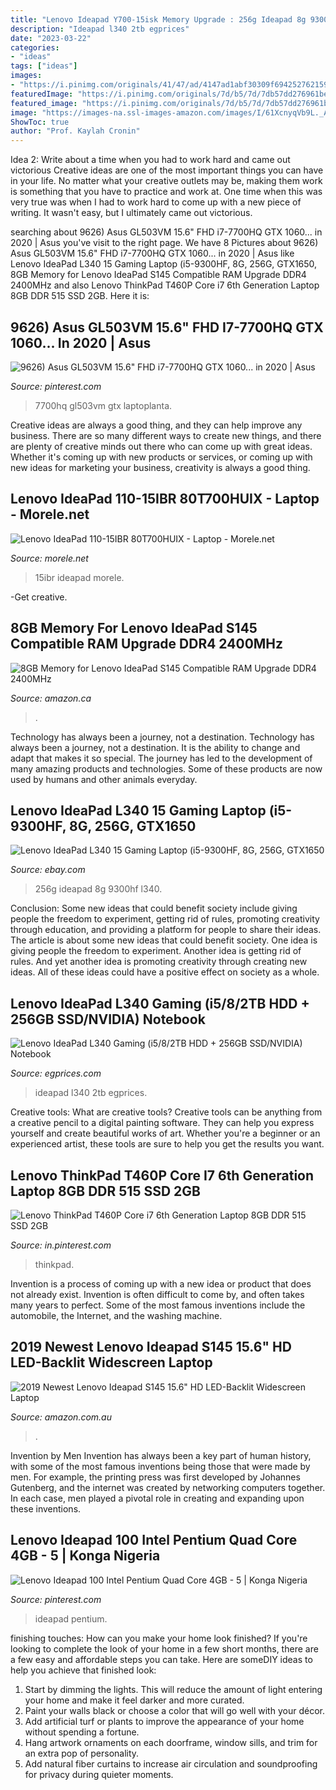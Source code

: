 ```yaml
---
title: "Lenovo Ideapad Y700-15isk Memory Upgrade : 256g Ideapad 8g 9300hf L340"
description: "Ideapad l340 2tb egprices"
date: "2023-03-22"
categories:
- "ideas"
tags: ["ideas"]
images:
- "https://i.pinimg.com/originals/41/47/ad/4147ad1abf30309f694252762159b2cc.png"
featuredImage: "https://i.pinimg.com/originals/7d/b5/7d/7db57dd276961be50cb0b3ff8f0d00db.jpg"
featured_image: "https://i.pinimg.com/originals/7d/b5/7d/7db57dd276961be50cb0b3ff8f0d00db.jpg"
image: "https://images-na.ssl-images-amazon.com/images/I/61XcnyqVb9L._AC_SL1018_.jpg"
ShowToc: true
author: "Prof. Kaylah Cronin"
---
```



Idea 2: Write about a time when you had to work hard and came out victorious
Creative ideas are one of the most important things you can have in your life. No matter what your creative outlets may be, making them work is something that you have to practice and work at. One time when this was very true was when I had to work hard to come up with a new piece of writing. It wasn't easy, but I ultimately came out victorious.

	

		
searching about 9626) Asus GL503VM 15.6&quot; FHD i7-7700HQ GTX 1060... in 2020 | Asus you've visit to the right page. We have 8 Pictures about 9626) Asus GL503VM 15.6&quot; FHD i7-7700HQ GTX 1060... in 2020 | Asus like Lenovo IdeaPad L340 15 Gaming Laptop (i5-9300HF, 8G, 256G, GTX1650, 8GB Memory for Lenovo IdeaPad S145 Compatible RAM Upgrade DDR4 2400MHz and also Lenovo ThinkPad T460P Core i7 6th Generation Laptop 8GB DDR 515 SSD 2GB. Here it is:
		
    
## 9626) Asus GL503VM 15.6&quot; FHD I7-7700HQ GTX 1060... In 2020 | Asus

<img loading=lazy src="https://i.pinimg.com/originals/7d/b5/7d/7db57dd276961be50cb0b3ff8f0d00db.jpg" onerror="this.onerror=null;this.src='https://tse1.mm.bing.net/th?id=OIP.bq2aNbcuVowI_lIV9yALIgAAAA&amp;pid=15.1';" alt="9626) Asus GL503VM 15.6&quot; FHD i7-7700HQ GTX 1060... in 2020 | Asus">

_Source: pinterest.com_

>7700hq gl503vm gtx laptoplanta. 

	

Creative ideas are always a good thing, and they can help improve any business. There are so many different ways to create new things, and there are plenty of creative minds out there who can come up with great ideas. Whether it's coming up with new products or services, or coming up with new ideas for marketing your business, creativity is always a good thing.

    
## Lenovo IdeaPad 110-15IBR 80T700HUIX - Laptop - Morele.net

<img loading=lazy src="https://images.morele.net/i1064/6492508_0_i1064.jpg" onerror="this.onerror=null;this.src='https://tse4.mm.bing.net/th?id=OIP.m9mr9Xt2_jGF9CF1I9lFQQHaHF&amp;pid=15.1';" alt="Lenovo IdeaPad 110-15IBR 80T700HUIX - Laptop - Morele.net">

_Source: morele.net_

>15ibr ideapad morele. 

	

-Get creative.

    
## 8GB Memory For Lenovo IdeaPad S145 Compatible RAM Upgrade DDR4 2400MHz

<img loading=lazy src="https://images-na.ssl-images-amazon.com/images/I/616xTQ7SXQL.__AC_SX300_QL70_ML2_.jpg" onerror="this.onerror=null;this.src='https://tse4.mm.bing.net/th?id=OIP.2sHM-AlWmK59KXqjwBTGWgAAAA&amp;pid=15.1';" alt="8GB Memory for Lenovo IdeaPad S145 Compatible RAM Upgrade DDR4 2400MHz">

_Source: amazon.ca_

>. 

	

Technology has always been a journey, not a destination.
Technology has always been a journey, not a destination. It is the ability to change and adapt that makes it so special. The journey has led to the development of many amazing products and technologies. Some of these products are now used by humans and other animals everyday.

    
## Lenovo IdeaPad L340 15 Gaming Laptop (i5-9300HF, 8G, 256G, GTX1650

<img loading=lazy src="https://i.ebayimg.com/images/g/DcUAAOSwP4NfrtCd/s-l640.jpg" onerror="this.onerror=null;this.src='https://tse3.mm.bing.net/th?id=OIP.dSMpNacv47TQz6zWCG9G4gHaG4&amp;pid=15.1';" alt="Lenovo IdeaPad L340 15 Gaming Laptop (i5-9300HF, 8G, 256G, GTX1650">

_Source: ebay.com_

>256g ideapad 8g 9300hf l340. 

	

Conclusion: Some new ideas that could benefit society include giving people the freedom to experiment, getting rid of rules, promoting creativity through education, and providing a platform for people to share their ideas.
The article is about some new ideas that could benefit society. One idea is giving people the freedom to experiment. Another idea is getting rid of rules. And yet another idea is promoting creativity through creating new ideas. All of these ideas could have a positive effect on society as a whole.

    
## Lenovo IdeaPad L340 Gaming (i5/8/2TB HDD + 256GB SSD/NVIDIA) Notebook

<img loading=lazy src="https://www.egprices.com/images/large/lenovo-ideapad-l340-gaming.jpg" onerror="this.onerror=null;this.src='https://tse1.mm.bing.net/th?id=OIP.1d0EvJK2tQwGk72UjdGDlQHaGS&amp;pid=15.1';" alt="Lenovo IdeaPad L340 Gaming (i5/8/2TB HDD + 256GB SSD/NVIDIA) Notebook">

_Source: egprices.com_

>ideapad l340 2tb egprices. 

	

Creative tools: What are creative tools?
Creative tools can be anything from a creative pencil to a digital painting software. They can help you express yourself and create beautiful works of art. Whether you're a beginner or an experienced artist, these tools are sure to help you get the results you want.

    
## Lenovo ThinkPad T460P Core I7 6th Generation Laptop 8GB DDR 515 SSD 2GB

<img loading=lazy src="https://i.pinimg.com/originals/41/47/ad/4147ad1abf30309f694252762159b2cc.png" onerror="this.onerror=null;this.src='https://tse4.mm.bing.net/th?id=OIP.cqrOuWgRsL9K0SpDolQy9AAAAA&amp;pid=15.1';" alt="Lenovo ThinkPad T460P Core i7 6th Generation Laptop 8GB DDR 515 SSD 2GB">

_Source: in.pinterest.com_

>thinkpad. 

	

Invention is a process of coming up with a new idea or product that does not already exist. Invention is often difficult to come by, and often takes many years to perfect. Some of the most famous inventions include the automobile, the Internet, and the washing machine.

    
## 2019 Newest Lenovo Ideapad S145 15.6&quot; HD LED-Backlit Widescreen Laptop

<img loading=lazy src="https://images-na.ssl-images-amazon.com/images/I/61XcnyqVb9L._AC_SL1018_.jpg" onerror="this.onerror=null;this.src='https://tse2.mm.bing.net/th?id=OIP.RAHqHRDEDsVWaelNhrTMxQHaGo&amp;pid=15.1';" alt="2019 Newest Lenovo Ideapad S145 15.6&quot; HD LED-Backlit Widescreen Laptop">

_Source: amazon.com.au_

>. 

	

Invention by Men
Invention has always been a key part of human history, with some of the most famous inventions being those that were made by men. For example, the printing press was first developed by Johannes Gutenberg, and the internet was created by networking computers together. In each case, men played a pivotal role in creating and expanding upon these inventions.

    
## Lenovo Ideapad 100 Intel Pentium Quad Core 4GB - 5 | Konga Nigeria

<img loading=lazy src="https://i.pinimg.com/originals/ee/47/d2/ee47d20a54da028c5299a3e1956bcae7.jpg" onerror="this.onerror=null;this.src='https://tse1.mm.bing.net/th?id=OIP.YnTowgHEAsuuYCg8CahfYgAAAA&amp;pid=15.1';" alt="Lenovo Ideapad 100 Intel Pentium Quad Core 4GB - 5 | Konga Nigeria">

_Source: pinterest.com_

>ideapad pentium. 

	

finishing touches: How can you make your home look finished?
If you're looking to complete the look of your home in a few short months, there are a few easy and affordable steps you can take. Here are someDIY ideas to help you achieve that finished look: 
1. Start by dimming the lights. This will reduce the amount of light entering your home and make it feel darker and more curated. 
2. Paint your walls black or choose a color that will go well with your décor. 
3. Add artificial turf or plants to improve the appearance of your home without spending a fortune. 
4. Hang artwork ornaments on each doorframe, window sills, and trim for an extra pop of personality. 
5. Add natural fiber curtains to increase air circulation and soundproofing for privacy during quieter moments.


